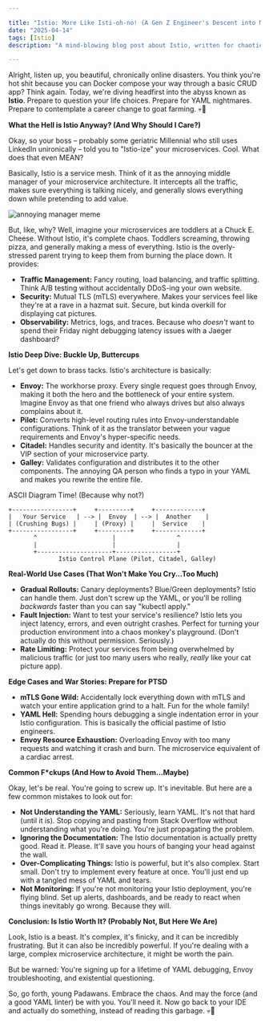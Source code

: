 ```yaml
---

title: "Istio: More Like Isti-oh-no! (A Gen Z Engineer's Descent into Madness)"
date: "2025-04-14"
tags: [Istio]
description: "A mind-blowing blog post about Istio, written for chaotic Gen Z engineers. Prepare for pain."

---
```


Alright, listen up, you beautiful, chronically online disasters. You think you're hot shit because you can Docker compose your way through a basic CRUD app? Think again. Today, we're diving headfirst into the abyss known as **Istio**. Prepare to question your life choices. Prepare for YAML nightmares. Prepare to contemplate a career change to goat farming. 💀🙏

**What the Hell is Istio Anyway? (And Why Should I Care?)**

Okay, so your boss – probably some geriatric Millennial who still uses LinkedIn unironically – told you to "Istio-ize" your microservices. Cool. What does that even MEAN?

Basically, Istio is a service mesh. Think of it as the annoying middle manager of your microservice architecture. It intercepts all the traffic, makes sure everything is talking nicely, and generally slows everything down while pretending to add value.

![annoying manager meme](https://i.imgflip.com/30b1gx.jpg)

But, like, why? Well, imagine your microservices are toddlers at a Chuck E. Cheese. Without Istio, it's complete chaos. Toddlers screaming, throwing pizza, and generally making a mess of everything. Istio is the overly-stressed parent trying to keep them from burning the place down. It provides:

*   **Traffic Management:** Fancy routing, load balancing, and traffic splitting. Think A/B testing without accidentally DDoS-ing your own website.
*   **Security:** Mutual TLS (mTLS) everywhere. Makes your services feel like they're at a rave in a hazmat suit. Secure, but kinda overkill for displaying cat pictures.
*   **Observability:** Metrics, logs, and traces. Because who *doesn't* want to spend their Friday night debugging latency issues with a Jaeger dashboard?

**Istio Deep Dive: Buckle Up, Buttercups**

Let's get down to brass tacks. Istio's architecture is basically:

*   **Envoy:** The workhorse proxy. Every single request goes through Envoy, making it both the hero and the bottleneck of your entire system. Imagine Envoy as that one friend who always drives but also always complains about it.
*   **Pilot:** Converts high-level routing rules into Envoy-understandable configurations. Think of it as the translator between your vague requirements and Envoy's hyper-specific needs.
*   **Citadel:** Handles security and identity. It's basically the bouncer at the VIP section of your microservice party.
*   **Galley:** Validates configuration and distributes it to the other components. The annoying QA person who finds a typo in your YAML and makes you rewrite the entire file.

ASCII Diagram Time! (Because why not?)

```
+-----------------+     +---------+     +-------------+
|   Your Service   | --> |  Envoy  | --> |  Another    |
| (Crushing Bugs) |     | (Proxy) |     |  Service    |
+-----------------+     +---------+     +-------------+
       ^                     |                 ^
       |                     |                 |
       +---------------------+-----------------+
              Istio Control Plane (Pilot, Citadel, Galley)
```

**Real-World Use Cases (That Won't Make You Cry...Too Much)**

*   **Gradual Rollouts:** Canary deployments? Blue/Green deployments? Istio can handle them. Just don't screw up the YAML, or you'll be rolling *backwards* faster than you can say "kubectl apply."
*   **Fault Injection:** Want to test your service's resilience? Istio lets you inject latency, errors, and even outright crashes. Perfect for turning your production environment into a chaos monkey's playground. (Don't actually do this without permission. Seriously.)
*   **Rate Limiting:** Protect your services from being overwhelmed by malicious traffic (or just too many users who really, *really* like your cat picture app).

**Edge Cases and War Stories: Prepare for PTSD**

*   **mTLS Gone Wild:** Accidentally lock everything down with mTLS and watch your entire application grind to a halt. Fun for the whole family!
*   **YAML Hell:** Spending hours debugging a single indentation error in your Istio configuration. This is basically the official pastime of Istio engineers.
*   **Envoy Resource Exhaustion:** Overloading Envoy with too many requests and watching it crash and burn. The microservice equivalent of a cardiac arrest.

**Common F*ckups (And How to Avoid Them...Maybe)**

Okay, let's be real. You're going to screw up. It's inevitable. But here are a few common mistakes to look out for:

*   **Not Understanding the YAML:** Seriously, learn YAML. It's not that hard (until it is). Stop copying and pasting from Stack Overflow without understanding what you're doing. You're just propagating the problem.
*   **Ignoring the Documentation:** The Istio documentation is actually pretty good. Read it. Please. It'll save you hours of banging your head against the wall.
*   **Over-Complicating Things:** Istio is powerful, but it's also complex. Start small. Don't try to implement every feature at once. You'll just end up with a tangled mess of YAML and tears.
*   **Not Monitoring:** If you're not monitoring your Istio deployment, you're flying blind. Set up alerts, dashboards, and be ready to react when things inevitably go wrong. Because they will.

**Conclusion: Is Istio Worth It? (Probably Not, But Here We Are)**

Look, Istio is a beast. It's complex, it's finicky, and it can be incredibly frustrating. But it can also be incredibly powerful. If you're dealing with a large, complex microservice architecture, it might be worth the pain.

But be warned: You're signing up for a lifetime of YAML debugging, Envoy troubleshooting, and existential questioning.

So, go forth, young Padawans. Embrace the chaos. And may the force (and a good YAML linter) be with you. You'll need it. Now go back to your IDE and actually do something, instead of reading this garbage. 💀🙏
